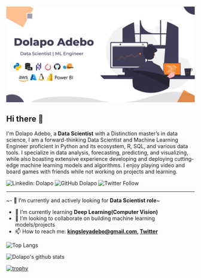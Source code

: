 ![Banner Image](https://github.com/aadedolapo/aadedolapo/blob/main/header_new.jpg)

## Hi there 👋

I'm Dolapo Adebo,  a **Data Scientist**  with a Distinction master’s in data science, I am a forward-thinking Data Scientist and Machine Learning Engineer proficient in Python and its ecosystem, R, SQL, and various data tools. I specialize in data analysis, forecasting, predicting, and visualizing, while also boasting extensive experience developing and deploying cutting-edge machine learning models and algorithms. I enjoy playing video and board games with friends while not working on projects and learning.

![Linkedin: Dolapo](https://img.shields.io/badge/-Dolapo-blue?style=flat-square&logo=Linkedin&logoColor=white&link=https://www.linkedin.com/in/dolapo-adebo-4a979687/)
![GitHub Dolapo](https://img.shields.io/github/followers/aadedolapo?label=follow&style=social)
![Twitter Follow](https://img.shields.io/twitter/follow/theadedolapo?style=social)

---

~- 🔭 I’m currently and actively looking for **Data Scientist role**~
- 🌱 I’m currently learning **Deep Learning(Computer Vision)**
- 👯 I’m looking to collaborate on building machine learning models/projects
- 📫 How to reach me:
  **kingsleyadebo@gmail.com, [Twitter](https://twitter.com/theadeolapo)**
  
![Top Langs](https://github-readme-stats.vercel.app/api/top-langs/?username=aadedolapo&layout=compact&theme=dark&hide_border=true)

![Dolapo's github stats](https://github-readme-stats.vercel.app/api?username=aadedolapo&show_icons=true&hide_border=true&theme=dark)

[![trophy](https://github-profile-trophy.vercel.app/?username=aadedolapo)](https://github.com/aadedolapo/github-profile-trophy)

